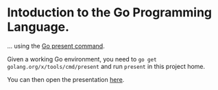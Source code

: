 # Intoduction to the Go Programming Language.

... using the [Go present command](https://godoc.org/golang.org/x/tools/cmd/present).

Given a working Go environment, you need to `go get golang.org/x/tools/cmd/present` and run `present` in this
project home.

You can then open the presentation [here](http://127.0.0.1:3999/golang-intro.slide#1). 